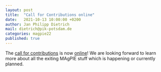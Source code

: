 ```yaml
---
layout: post
title:  "Call for Contributions online"
date:   2021-10-13 10:00:00 +0200
author: Jan Philipp Dietrich
mail: dietrich@pik-potsdam.de
categories: magpie22
published: true
---
```


The [call for contributions](../../../stories/call) is now [online](../../../stories/call)! We are looking forward to learn more about all the exiting MAgPIE stuff which is happening or currently planned.
